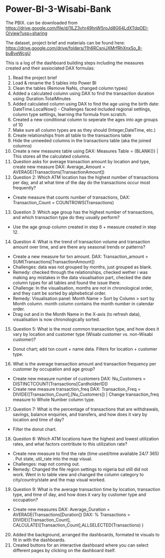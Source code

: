 # Power-BI-3-Wisabi-Bank
The PBIX. can be downloaded from
https://drive.google.com/file/d/1ILZ3vhr49hnW5roJd8G64LdXTdqOEI-O/view?usp=sharing

The dataset, project brief and materials can be found here:
https://drive.google.com/drive/folders/11h6RCsniJXMrfRhXnxSo_8-buBveWcgU

This is a log of the dashboard building steps including the measures created and their assiociated DAX formulas:

1. Read the project brief
2. Load & rename the 5 tables into Power BI
3. Clean the tables (Remove NaNs, changed column types)
4. Added a calculated column using DAX to find the transaction duration using: Duration.TotalMinutes
5. Added calculated column using DAX to find the age using the birth date: DateTime.LocalNow() - Challenges faced included regional settings, column type settings, learning the formula from scratch.
6. Created a new conditional column to seperate the ages into age groups of 10 
7. Make sure all column types are as they should (Integer,DateTime, etc.)
8. Create relationships from all table to the transactions table 
9. Hide the unneeded columns in the transactions table (aka the joined columns)
10. Create a new measures table using DAX: Measures Table = {BLANK()} | This stores all the calculated columns.
11. Question asks for average transaction amount by location and type, create new measure DAX: Average_Amount = AVERAGE(Transactions[TransactionAmount])
12. Question 2: Which ATM location has the highest number of transactions per day, and at what time of the day do the transactions occur most frequently?
- Create measure that counts number of transactions, DAX: Transaction_Count = COUNTROWS(Transactions)
13. Question 3: Which age group has the highest number of transactions, and which transaction type do they usually perform? 
- Use the age group column created in step 6 + measure created in step 12. 
14. Question 4: What is the trend of transaction volume and transaction amount over time, and are there any seasonal trends or patterns?
- Create a new measure for txn amount. DAX: Transaction_amount = SUM(Transactions[TransactionAmount]) 
- Challenges: data was not grouped by months, just grouped as blank. 
- Remedy: checked through the relationships, checked wether i was making any mistakes in the data visualisation part, checked the date column types for all tables and found the issue there. 
- Challenge: In the visualisation, months are not in chronological order, and they cant be sorted by alphebetical order. 
- Remedy: Visualisation panel: Month Name > Sort by Column > sort by Month column. month column contains the month number in calendar order. 
- Drag out and in the Month Name in the X-axis (to refresh data), visualisation is now chronologically sorted. 
15. Question 5: What is the most common transaction type, and how does it vary by location and customer type (Wisabi customer vs. non-Wisabi customer)?
- Donut chart; add txn count + name data. Filters for location + customer type. 
16. What is the average transaction amount and transaction frequency per customer by occupation and age group? 
- Create new measure number of customers DAX: Nu_Customers = DISTINCTCOUNT(Transactions[CardholderID]) 
- Create new measure transaction_freq DAX: Transaction_Freq = DIVIDE([Transaction_Count],[Nu_Customers]) | Change transaction_freq measure to Whole Number column type. 
17. Question 7: What is the percentage of transactions that are withdrawals, savings, balance enquiries, and transfers, and how does it vary by location and time of day?  
- Filter the donut chart.	
18. Question 8: Which ATM locations have the highest and lowest utilization rates, and what factors contribute to this utilization rate?
- Create new measure to find the rate (time used/time available 24/7 365) . Put state, util_rate into the map visual.
- Challenges: map not coming out. 
- Remedy: Changed the file region settings to nigeria but still did not work. Went in to table view and changed the column category to city/country/state and the map visual worked.  
19. Question 9: What is the average transaction time by location, transaction type, and time of day, and how does it vary by customer type and occupation? 
- Create new measures DAX: Average_Duration = AVERAGE(Transactions[Duration]) 
DAX:  % Transactions = DIVIDE([Transaction_Count], CALCULATE([Transaction_Count],ALLSELECTED(Transactions) )  
20. Added the background, arranged the dashboards, formated te visuals to fit in with the dashboards.
21. Created buttons for an interactive dashboard where you can select different pages by clicking on the dashboard itself.
